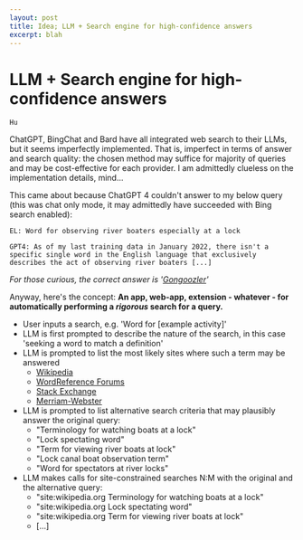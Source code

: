 ```yaml
---
layout: post
title: Idea; LLM + Search engine for high-confidence answers
excerpt: blah
---
```


# LLM + Search engine for high-confidence answers

`Hu`

ChatGPT, BingChat and Bard have all integrated web search to their LLMs, but it seems imperfectly implemented. That is, imperfect in terms of answer and search quality: the chosen method may suffice for majority of queries and may be cost-effective for each provider. I am admittedly clueless on the implementation details, mind...

This came about because ChatGPT 4 couldn't answer to my below query (this was chat only mode, it may admittedly have succeeded with Bing search enabled):

`EL: Word for observing river boaters especially at a lock`

`GPT4: As of my last training data in January 2022, there isn't a specific single word in the English language that exclusively describes the act of observing river boaters [...]`

*For those curious, the correct answer is '[Gongoozler](https://en.wikipedia.org/wiki/Gongoozler)'*

Anyway, here's the concept:
**An app, web-app, extension - whatever - for automatically performing a *rigorous* search for a query.**  
* User inputs a search, e.g. 'Word for [example activity]'
* LLM is first prompted to describe the nature of the search, in this case 'seeking a word to match a definition'
* LLM is prompted to list the most likely sites where such a term may be answered
  * [Wikipedia](https://www.wikipedia.org/)
  * [WordReference Forums](https://forum.wordreference.com/)
  * [Stack Exchange](https://english.stackexchange.com/)
  * [Merriam-Webster](https://www.merriam-webster.com/)
* LLM is prompted to list alternative search criteria that may plausibly answer the original query:
  * "Terminology for watching boats at a lock"
  * "Lock spectating word"
  * "Term for viewing river boats at lock"
  * "Lock canal boat observation term"
  * "Word for spectators at river locks"
* LLM makes calls for site-constrained searches N:M with the original and the alternative query:
  * "site:wikipedia.org Terminology for watching boats at a lock"
  * "site:wikipedia.org Lock spectating word"
  * "site:wikipedia.org Term for viewing river boats at lock"
  * [...]
